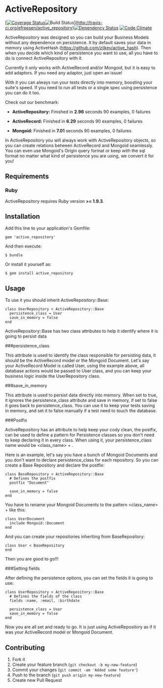 # ActiveRepository

[[![Coverage Status](https://coveralls.io/repos/efreesen/active_repository/badge.png)](https://coveralls.io/r/efreesen/active_repository)![Build Status](https://secure.travis-ci.org/efreesen/active_repository.png)](http://travis-ci.org/efreesen/active_repository)[![Dependency Status](https://gemnasium.com/efreesen/active_repository.png)](https://gemnasium.com/efreesen/active_repository) [![Code Climate](https://codeclimate.com/github/efreesen/active_repository.png)](https://codeclimate.com/github/efreesen/active_repository)

ActiveRepository was designed so you can build your Business Models without any dependence on persistence. It by default saves your data in memory using ActiveHash (https://github.com/zilkey/active_hash). Then when you decide which kind of persistence you want to use, all you have to do is connect ActiveRepository with it.

Currently it only works with ActiveRecord and/or Mongoid, but it is easy to add adaptors. If you need any adaptor, just open an issue!

With it you can always run your tests directly into memory, boosting your suite's speed. If you need to run all tests or a single spec using persistence you can do it too.

Check out our benchmark:

* **ActiveRepository:**
  Finished in **2.96** seconds
  90 examples, 0 failures

* **ActiveRecord:**
  Finished in **6.29** seconds
  90 examples, 0 failures

* **Mongoid:**
  Finished in **7.01** seconds
  90 examples, 0 failures

In ActiveRepository you will always work with ActiveRepository objects, so you can create relations between ActiveRecord and Mongoid seamlessly. You can even use Mongoid's Origin query format or keep with the sql format no matter what kind of persistence you are using, we convert it for you!

## Requirements

### Ruby

ActiveRepository requires Ruby version **>= 1.9.3**.

## Installation

Add this line to your application's Gemfile:

    gem 'active_repository'

And then execute:

    $ bundle

Or install it yourself as:

    $ gem install active_repository

## Usage

To use it you should inherit ActiveRepository::Base:

    class UserRepository < ActiveRepository::Base
      persistence_class = User
      save_in_memory = false
    end

ActiveRepository::Base has two class attributes to help it identify where it is going to persist data

###persistence_class

This attribute is used to identify the class responsible for persisting data, it should be the ActiveRecord model or the Mongoid Document. Let's say your ActiveRecord Model is called User, using the example above, all database actions would be passed to User class, and you can keep your business logic inside the UserRepository class.

###save_in_memory

This attribute is used to persist data directly into memory. When set to true, it ignores the persistence_class attribute and save in memory, if set to false it goes back to persistence_class. You can use it to keep your tests saving in memory, and set it to false manually if a test need to touch the database.

###Postfix

ActiveRepository has an attribute to help keep your cody clean, the postfix, can be used to define a pattern for Persistence classes so you don't need to keep declaring it in every class. When using it, your persistence_class name would be <class_name> + <postfix>.

Here is an example, let's say you have a bunch of Mongoid Documents and you don't want to declare persistence_class for each repository. So you can create a Base Repository and declare the postfix:

    class BaseRepository < ActiveRepository::Base
      # Defines the postfix
      postfix "Document"

      save_in_memory = false
    end

You have to rename your Mongoid Documents to the pattern <class_name> + <postfix> like this:

    class UserDocument
      include Mongoid::Document
    end

And you can create your repositories inheriting from BaseRepository:

    class User < BaseRepository
    end

Then you are good to go!!!

###Setting fields

After defining the persistence options, you can set the fields it is going to use:

    class UserRepository < ActiveRepository::Base
      # Defines the fields of the class
      fields :name, :email, :birthdate

      persistence_class = User
      save_in_memory = false
    end

Now you are all set and ready to go. It is just using ActiveRepository as if it was your ActiveRecord model or Mongoid Document.

## Contributing

1. Fork it
2. Create your feature branch (`git checkout -b my-new-feature`)
3. Commit your changes (`git commit -am 'Added some feature'`)
4. Push to the branch (`git push origin my-new-feature`)
5. Create new Pull Request
